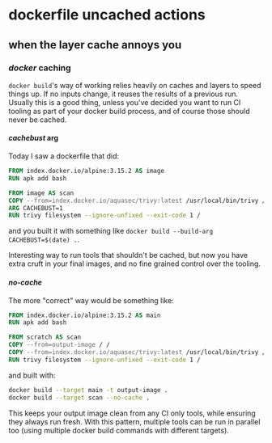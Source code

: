 # dockerfile uncached actions

## when the layer cache annoys you

### _docker_ caching

`docker build`'s way of working relies heavily on caches and layers to speed things up.
If no inputs change, it reuses the results of a previous run.
Usually this is a good thing,
unless you've decided you want to run CI tooling as part of your docker build process,
and of course those should never be cached.

#### _cachebust_ arg

Today I saw a dockerfile that did:

```Dockerfile
FROM index.docker.io/alpine:3.15.2 AS image
RUN apk add bash

FROM image AS scan
COPY --from=index.docker.io/aquasec/trivy:latest /usr/local/bin/trivy /usr/local/bin/trivy
ARG CACHEBUST=1
RUN trivy filesystem --ignore-unfixed --exit-code 1 /
```

and you built it with something like `docker build --build-arg CACHEBUST=$(date) .`.

Interesting way to run tools that shouldn't be cached,
but now you have extra cruft in your final images,
and no fine grained control over the tooling.

#### _no-cache_

The more "correct" way would be something like:

```Dockerfile
FROM index.docker.io/alpine:3.15.2 AS main
RUN apk add bash

FROM scratch AS scan
COPY --from=output-image / /
COPY --from=index.docker.io/aquasec/trivy:latest /usr/local/bin/trivy /usr/local/bin/trivy
RUN trivy filesystem --ignore-unfixed --exit-code 1 /
```

and built with:

```sh
docker build --target main -t output-image .
docker build --target scan --no-cache .
```

This keeps your output image clean from any CI only tools,
while ensuring they always run fresh.
With this pattern, multiple tools can be run in parallel too
(using multiple docker build commands with different targets).
